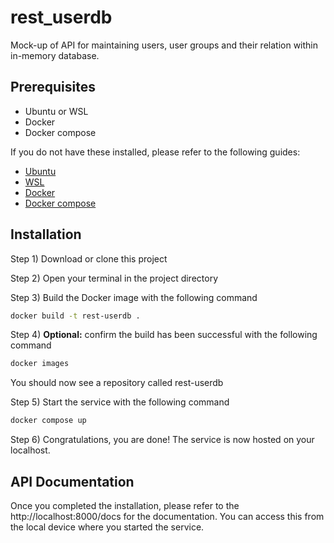 # rest_userdb
Mock-up of API for maintaining users, user groups and their relation within in-memory database.

## Prerequisites
- Ubuntu or WSL
- Docker
- Docker compose 

If you do not have these installed, please refer to the following guides:
- [Ubuntu](https://ubuntu.com/tutorials/install-ubuntu-desktop#1-overview)
- [WSL](https://learn.microsoft.com/en-us/windows/wsl/install)
- [Docker](https://docs.docker.com/engine/install/)
- [Docker compose](https://docs.docker.com/compose/install/)

## Installation
Step 1) Download or clone this project


Step 2) Open your terminal in the project directory


Step 3) Build the Docker image with the following command
```bash
docker build -t rest-userdb .
```


Step 4) **Optional:** confirm the build has been successful with the following command
```bash
docker images
```
You should now see a repository called rest-userdb


Step 5) Start the service with the following command
```bash
docker compose up
```


Step 6) Congratulations, you are done! The service is now hosted on your localhost.


## API Documentation
Once you completed the installation, please refer to the http://localhost:8000/docs for the documentation.
You can access this from the local device where you started the service.
